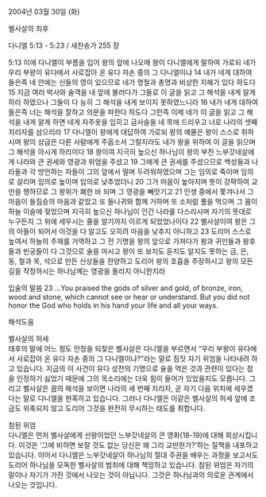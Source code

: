 2004년 03월 30일 (화)

벨사살의 최후



다니엘 5:13 - 5:23 / 새찬송가 255 장


5:13 이에 다니엘이 부름을 입어 왕의 앞에 나오매 왕이 다니엘에게 말하여 가로되 네가 우리 부왕이 유다에서 사로잡아 온 유다 자손 중의 그 다니엘이냐 14 내가 네게 대하여 들은즉 네 안에는 신들의 영이 있으므로 네가 명철과 총명과 비상한 지혜가 있다 하도다 15 지금 여러 박사와 술객을 내 앞에 불러다가 그들로 이 글을 읽고 그 해석을 내게 알게 하라 하였으나 그들이 다 능히 그 해석을 내게 보이지 못하였느니라 16 내가 네게 대하여 들은즉 너는 해석을 잘하고 의문을 파한다 하도다 그런즉 이제 네가 이 글을 읽고 그 해석을 내게 알게 하면 네게 자주옷을 입히고 금사슬을 네 목에 드리우고 너로 나라의 셋째 치리자를 삼으리라 17 다니엘이 왕에게 대답하여 가로되 왕의 예물은 왕이 스스로 취하시며 왕의 상급은 다른 사람에게 주옵소서 그럴지라도 내가 왕을 위하여 이 글을 읽으며 그 해석을 아시게 하리이다 18 왕이여 지극히 높으신 하나님이 왕의 부친 느부갓네살에게 나라와 큰 권세와 영광과 위엄을 주셨고 19 그에게 큰 권세를 주셨으므로 백성들과 나라들과 각 방언하는 자들이 그의 앞에서 떨며 두려워하였으며 그는 임의로 죽이며 임의로 살리며 임의로 높이며 임의로 낮추었더니 20 그가 마음이 높아지며 뜻이 강퍅하여 교만을 행하므로 그 왕위가 폐한 바 되며 그 영광을 빼앗기고 21 인생 중에서 쫓겨나서 그 마음이 들짐승의 마음과 같았고 또 들나귀와 함께 거하며 또 소처럼 풀을 먹으며 그 몸이 하늘 이슬에 젖었으며 지극히 높으신 하나님이 인간 나라를 다스리시며 자기의 뜻대로 누구든지 그 위에 세우시는 줄을 알기까지 이르게 되었었나이다 22 벨사살이여 왕은 그의 아들이 되어서 이것을 다 알고도 오히려 마음을 낮추지 아니하고 23 도리어 스스로 높여서 하늘의 주재를 거역하고 그 전 기명을 왕의 앞으로 가져다가 왕과 귀인들과 왕후들과 빈궁들이 다 그것으로 술을 마시고 왕이 또 보지도 듣지도 알지도 못하는 금, 은, 동, 철과 목, 석으로 만든 신상들을 찬양하고 도리어 왕의 호흡을 주장하시고 왕의 모든 길을 작정하시는 하나님께는 영광을 돌리지 아니한지라 

입술의 말씀 
23 …You praised the gods of silver and gold, of bronze, iron, wood and stone, which cannot see or hear or understand. But you did not honor the God who holds in his hand your life and all your ways.

해석도움





벨사살의 허세  
태후의 말에 어느 정도 안정을 되찾은 벨사살은 다니엘을 부르면서 “우리 부왕이 유다에서 사로잡아 온 유다 자손 중의 그 다니엘이냐?”라는 말로 짐짓 자기 위엄을 나타내려 하고 있습니다. 지금의 이 사건이 유다 성전의 기명으로 술을 먹은 것과 관련이 있다는 점을 인정하기 싫었기 때문에 그의 목소리에는 더욱 힘이 들어가 있었을지도 모릅니다. 그리고 벨사살은 꿈의 해석을 보이면 나라의 세 번째 치리자, 곧 자기 다음 위치에 세우겠다는 말로 다니엘을 현혹하고 있습니다. 그러나 다니엘은 이같은 벨사살의 허세 앞에 조금도 위축되지 않고 도리어 그것을 완전히 무시하는 태도를 취합니다.

참된 위엄  
다니엘은 먼저 벨사살에게 선왕이었던 느부갓네살의 큰 영화(18-19)에 대해 회상시킵니다. 이것은 ‘그에 비하면 보잘 것도 없는 당신은 왜 그리 교만한가?’하는 질책을 내포하고 있습니다. 이어서 다니엘은 느부갓네살이 하나님의 절대 주권을 배우는 과정을 보고서도 도리어 하나님을 모독한 벨사살의 범죄에 대해 책망하고 있습니다. 참된 위엄은 자기의 말이나 자기가 가진 것에서 나오는 것이 아닙니다. 그것은 하나님과의 의로운 관계에서 나오는 것입니다.